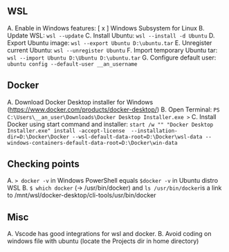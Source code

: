 ## WSL
A. Enable in Windows features:
	 [ x ] Windows Subsystem for Linux
B. Update WSL:
	 `wsl --update`
C. Install Ubuntu:
	 `wsl --install -d Ubuntu`
D. Export Ubuntu image:
	 `wsl --export Ubuntu D:\ubuntu.tar`
E. Unregister current Ubuntu:
	 `wsl --unregister Ubuntu`
F. Import temporary Ubuntu tar:
	 `wsl --import Ubuntu D:\Ubuntu D:\ubuntu.tar`
G. Configure default user:
	 `ubuntu config --default-user __an_username`
## Docker
A. Download Docker Desktop installer for Windows (https://www.docker.com/products/docker-desktop/)
B. Open Terminal:
	`PS C:\Users\__an_user\Downloads\Docker Desktop Installer.exe >`
C. Install Docker using start command and installer:
	`start /w "" "Docker Desktop Installer.exe" install -accept-license  --installation-dir=D:\Docker\Docker --wsl-default-data-root=D:\Docker\wsl-data --windows-containers-default-data-root=D:\Docker\win-data`

## Checking points
A. `> docker -v` in Windows PowerShell equals `$docker -v` in Ubuntu distro WSL
B. `$ which docker` (-> /usr/bin/docker) and `ls /usr/bin/docker`is a link to /mnt/wsl/docker-desktop/cli-tools/usr/bin/docker

## Misc
A. Vscode has good integrations for wsl and docker.
B. Avoid coding on windows file with ubuntu (locate the Projects dir in home directory)





